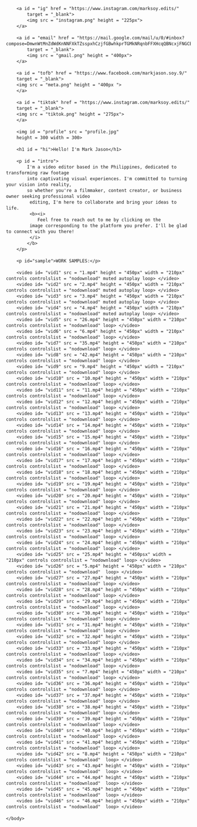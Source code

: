 <!DOCTYPE html>
<html>
    <head>
        <title>
            marksoy.edits
        </title>
        <style>
            #profile {
                position: absolute;
                top: 10px;
                left: 50px;
                border-radius: 50px;
                box-shadow: 7px 10px 15px gray;
            }
            #hi{
                position: absolute;
                top: 10px;
                right: 185px;
                font-size: 70px;
            }
            #intro{
                position: absolute;
                top:120px;
                right: 50px;
                left: 395px;
                font-size: 27px;
                text-align: justify;
            }
            #sample{
                position: absolute;
                top: 500px;
                right: 50px;
                left: 50px;
                font-size: 30px;
            }
            #vid1{
                position: absolute;
                top:550px;
                left: 50px;
            }
            #vid2{
                position: absolute;
                top:550%;
                left: 370%;
            }
            #vid3{
                position: absolute;
                top:550%;
                left: 700%;
            }
            #vid4{
                position: absolute;
                top:550%;
                left: 1000%;
            }
            #vid5{
                position: absolute;
                top:1000%;
                left: 50%;
            }
            #vid6{
                position: absolute;
                top:1000%;
                left: 370%;
            }
            #vid7{
                position: absolute;
                top:1000%;
                left: 700%;
            }
            #vid8{
                position: absolute;
                top:1000%;
                left: 1000%;
            }
            #vid9{
                position: absolute;
                top:1450%;
                left: 50%;
            }
            #vid10{
                position: absolute;
                top:1450%;
                left: 370%;
            }
            #vid11{
                position: absolute;
                top:1450%;
                left: 700%;
            }
            #vid12{
                position: absolute;
                top:1450%;
                left: 1000%;
            }
            #vid13{
                position: absolute;
                top:1900%;
                left: 50%;
            }
            #vid14{
                position: absolute;
                top:1900%;
                left: 370%;
            }
            #vid15{
                position: absolute;
                top:1900%;
                left: 700%;
            }
            #vid16{
                position: absolute;
                top:1900%;
                left: 1000%;
            }
            #vid17{
                position: absolute;
                top:2350%;
                left: 50%;
            }
            #vid18{
                position: absolute;
                top:2350%;
                left: 370%;
            }
            #vid19{
                position: absolute;
                top:2350%;
                left: 700%;
            }
            #vid20{
                position: absolute;
                top:2350%;
                left: 1000%;
            }
            #vid21{
                position: absolute;
                top:2800%;
                left: 50%;
            }
            #vid22{
                position: absolute;
                top:2800%;
                left: 370%;
            }
            #vid23{
                position: absolute;
                top:2800%;
                left: 700%;
            }
            #vid24{
                position: absolute;
                top:2800%;
                left: 1000%;
            }
            #vid25{
                position: absolute;
                top:3250%;
                left: 50%;
            }
            #vid26{
                position: absolute;
                top:3250%;
                left: 370%;
            }
            #vid27{
                position: absolute;
                top:3250%;
                left: 700%;
            }
            #vid28{
                position: absolute;
                top:3250%;
                left: 1000%;
            }
            #vid29{
                position: absolute;
                top:3700%;
                left: 50%;
            }
            #vid30{
                position: absolute;
                top:3700%;
                left: 370%;
            }
            #vid31{
                position: absolute;
                top:3700%;
                left: 700%;
            }
            #vid32{
                position: absolute;
                top:3700%;
                left: 1000%;
            }
            #vid33{
                position: absolute;
                top:4150%;
                left: 50%;
            }
            #vid34{
                position: absolute;
                top:4150%;
                left: 370%;
            }
            #vid35{
                position: absolute;
                top:4150%;
                left: 700%;
            }
            #vid36{
                position: absolute;
                top:4150%;
                left: 1000%;
            }
            #vid37{
                position: absolute;
                top:4600%;
                left: 50%;
            }
            #vid38{
                position: absolute;
                top:4600%;
                left: 370%;
            }
            #vid39{
                position: absolute;
                top:4600%;
                left: 700%;
            }
            #vid40{
                position: absolute;
                top:4600%;
                left: 1000%;
            }
            #vid41{
                position: absolute;
                top: 5050%;
                left: 50%;
            }
            #vid42{
                position: absolute;
                top:5050%;
                left: 370%;
            }
            #vid43{
                position: absolute;
                top:5050%;
                left: 700%;
            }
            #vid44{
                position: absolute;
                top:5050%;
                left: 1000%;
            }
            #vid45{
                position: absolute;
                top:5500%;
                left: 50%;
            }
            #vid46{
                position: absolute;
                top:5500%;
                left: 370%;
            }
            body{
                margin: 0;
                width: 100vw;
                height: 100vh;
            }       
            #ig{
                position: absolute;
                top: 360%;
                left: 600%;
                cursor: pointer;
            }
            #tiktok{
                position: absolute;
                top: 335%;
                left: 785%;
            }
            #tofb{
                position: absolute;
                top: 270%;
                left: 350%;
            }
            #email{
                position: absolute;
                top: 270%;
                left: 950%;
            }
            #contact{
                position: absolute;
                top: 500%;
                left: 325%;
            }
        </style>
    </head>
    <body> 

        <a id = "ig" href = "https://www.instagram.com/marksoy.edits/"
            target = "_blank">
            <img src = "instagram.png" height = "225px">
        </a>

        <a id = "email" href = "https://mail.google.com/mail/u/0/#inbox?compose=DmwnWtMnZdWdKnNNFXkTZsspxhCzjfGBwhkprTGMkNRqnbFFXHcqQBNcxjFNGCBFFFzQmGRwzvwQ"
            target = "_blank">
            <img src = "gmail.png" height = "400px">
        </a>

        <a id = "tofb" href = "https://www.facebook.com/markjason.soy.9/"
        target = "_blank">
        <img src = "meta.png" height = "400px ">
        </a>

        <a id = "tiktok" href = "https://www.instagram.com/marksoy.edits/"
        target = "_blank">
        <img src = "tiktok.png" height = "275px">
        </a>

        <img id = "profile" src = "profile.jpg"
        height = 300 width = 300>

        <h1 id = "hi">Hello! I'm Mark Jason</h1>

        <p id = "intro">
            I'm a video editor based in the Philippines, dedicated to transforming raw footage 
            into captivating visual experiences. I'm committed to turning your vision into reality, 
            so whether you're a filmmaker, content creator, or business owner seeking professional video
             editing, I'm here to collaborate and bring your ideas to life.
             <b><i>
                Feel free to reach out to me by clicking on the
             image corresponding to the platform you prefer. I'll be glad to connect with you there!
             </i>
            </b>
        </p>

        <p id="sample">WORK SAMPLES:</p>

        <video id= "vid1" src = "1.mp4" height = "450px" width = "210px" controls controlslist = "nodownload" muted autoplay loop> </video>
        <video id= "vid2" src = "2.mp4" height = "450px" width = "210px" controls controlslist = "nodownload" muted autoplay loop> </video>
        <video id= "vid3" src = "3.mp4" height = "450px" width = "210px" controls controlslist = "nodownload" muted autoplay loop> </video>
        <video id= "vid4" src = "4.mp4" height = "450px" width = "210px" controls controlslist = "nodownload" muted autoplay loop> </video>
        <video id= "vid5" src = "26.mp4" height = "450px" width = "210px" controls controlslist = "nodownload" loop> </video>
        <video id= "vid6" src = "6.mp4" height = "450px" width = "210px" controls controlslist = "nodownload" loop> </video>
        <video id= "vid7" src = "35.mp4" height = "450px" width = "210px" controls controlslist = "nodownload" loop> </video>
        <video id= "vid8" src = "42.mp4" height = "450px" width = "210px" controls controlslist = "nodownload" loop> </video>
        <video id= "vid9" src = "9.mp4" height = "450px" width = "210px" controls controlslist = "nodownload" loop> </video>
        <video id= "vid10" src = "10.mp4" height = "450px" width = "210px" controls controlslist = "nodownload" loop> </video>
        <video id= "vid11" src = "11.mp4" height = "450px" width = "210px" controls controlslist = "nodownload" loop> </video>
        <video id= "vid12" src = "12.mp4" height = "450px" width = "210px" controls controlslist = "nodownload" loop> </video>
        <video id= "vid13" src = "13.mp4" height = "450px" width = "210px" controls controlslist = "nodownload" loop> </video>
        <video id= "vid14" src = "14.mp4" height = "450px" width = "210px" controls controlslist = "nodownload" loop> </video>
        <video id= "vid15" src = "15.mp4" height = "450px" width = "210px" controls controlslist = "nodownload" loop> </video>
        <video id= "vid16" src = "16.mp4" height = "450px" width = "210px" controls controlslist = "nodownload" loop> </video>
        <video id= "vid17" src = "17.mp4" height = "450px" width = "210px" controls controlslist = "nodownload" loop> </video>
        <video id= "vid18" src = "18.mp4" height = "450px" width = "210px" controls controlslist = "nodownload" loop> </video>
        <video id= "vid19" src = "19.mp4" height = "450px" width = "210px" controls controlslist = "nodownload" loop> </video>
        <video id= "vid20" src = "20.mp4" height = "450px" width = "210px" controls controlslist = "nodownload" loop> </video>
        <video id= "vid21" src = "21.mp4" height = "450px" width = "210px" controls controlslist = "nodownload" loop> </video>
        <video id= "vid22" src = "22.mp4" height = "450px" width = "210px" controls controlslist = "nodownload" loop> </video>
        <video id= "vid23" src = "23.mp4" height = "450px" width = "210px" controls controlslist = "nodownload" loop> </video>
        <video id= "vid24" src = "24.mp4" height = "450px" width = "210px" controls controlslist = "nodownload" loop> </video>
        <video id= "vid25" src = "25.mp4" height = "450psx" width = "210px" controls controlslist = "nodownload" loop> </video>
        <video id= "vid26" src = "5.mp4" height = "450px" width = "210px" controls controlslist = "nodownload"  loop> </video>
        <video id= "vid27" src = "27.mp4" height = "450px" width = "210px" controls controlslist = "nodownload" loop> </video>
        <video id= "vid28" src = "28.mp4" height = "450px" width = "210px" controls controlslist = "nodownload" loop> </video>
        <video id= "vid29" src = "29.mp4" height = "450px" width = "210px" controls controlslist = "nodownload" loop> </video>
        <video id= "vid30" src = "30.mp4" height = "450px" width = "210px" controls controlslist = "nodownload" loop> </video>
        <video id= "vid31" src = "31.mp4" height = "450px" width = "210px" controls controlslist = "nodownload" loop> </video>
        <video id= "vid32" src = "32.mp4" height = "450px" width = "210px" controls controlslist = "nodownload" loop> </video>
        <video id= "vid33" src = "33.mp4" height = "450px" width = "210px" controls controlslist = "nodownload" loop> </video>
        <video id= "vid34" src = "34.mp4" height = "450px" width = "210px" controls controlslist = "nodownload" loop> </video>
        <video id= "vid35" src = "7.mp4" height = "450px" width = "210px" controls controlslist = "nodownload" loop> </video>
        <video id= "vid36" src = "36.mp4" height = "450px" width = "210px" controls controlslist = "nodownload" loop> </video>
        <video id= "vid37" src = "37.mp4" height = "450px" width = "210px" controls controlslist = "nodownload" loop> </video>
        <video id= "vid38" src = "38.mp4" height = "450px" width = "210px" controls controlslist = "nodownload" loop> </video>
        <video id= "vid39" src = "39.mp4" height = "450px" width = "210px" controls controlslist = "nodownload" loop> </video>
        <video id= "vid40" src = "40.mp4" height = "450px" width = "210px" controls controlslist = "nodownload" loop> </video>
        <video id= "vid41" src = "41.mp4" height = "450px" width = "210px" controls controlslist = "nodownload" loop> </video>
        <video id= "vid42" src = "8.mp4" height = "450px" width = "210px" controls controlslist = "nodownload"  loop> </video>
        <video id= "vid43" src = "43.mp4" height = "450px" width = "210px" controls controlslist = "nodownload"  loop> </video>
        <video id= "vid44" src = "44.mp4" height = "450px" width = "210px" controls controlslist = "nodownload"  loop> </video>
        <video id= "vid45" src = "45.mp4" height = "450px" width = "210px" controls controlslist = "nodownload"  loop> </video>
        <video id= "vid46" src = "46.mp4" height = "450px" width = "210px" controls controlslist = "nodownload"  loop> </video>
        
    </body>
</html>
